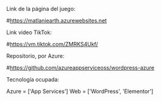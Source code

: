 
Link de la página del juego:

#https://matlaniearth.azurewebsites.net

Link video TikTok:

#https://vm.tiktok.com/ZMRKS4Ukf/

Repositorio, por Azure:

#https://github.com/azureappserviceoss/wordpress-azure

Tecnología ocupada:

Azure = ['App Services']
Web = ['WordPress', 'Elementor']
